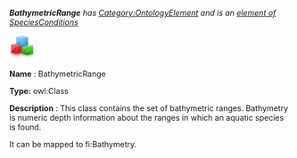 ___BathymetricRange__ 
 has
 [Category:OntologyElement](../../Category/OntologyElement "Category:OntologyElement") 
 and is an
 [element of](../../Property/ElementOf "Property:ElementOf") 
[SpeciesConditions](../../Submissions/SpeciesConditions "Submissions:SpeciesConditions")_




  





[![Class](../images/thumb/2/27/Class.gif/45px-Class.gif)](../../Image/Class.gif "Class")


__Name__ 
 : BathymetricRange
 



__Type:__ 
 owl:Class
 



__Description__ 
 : This class contains the set of bathymetric ranges. Bathymetry is numeric depth information about the ranges in which an aquatic species is found.
 



 It can be mapped to fi:Bathymetry.